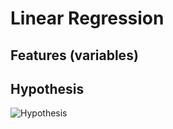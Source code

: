 # Linear Regression

## Features (variables)

## Hypothesis

![Hypothesis](../images/linear-regression-hypothesis.svg)